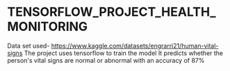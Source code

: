 # TENSORFLOW_PROJECT_HEALTH_MONITORING

Data set used- https://www.kaggle.com/datasets/engrarri21/human-vital-signs
The project uses tensorflow to train the model
It predicts whether the person's vital signs are normal or abnormal with an accuracy of 87%
